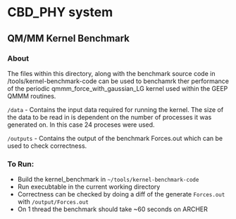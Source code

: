 # CBD_PHY system

## QM/MM Kernel Benchmark

### About

The files within this directory, along with the benchmark source code in /tools/kernel-benchmark-code can be used to benchamrk ther performance of the periodic qmmm_force_with_gaussian_LG kernel used within the GEEP QMMM routines. 



``/data`` - Contains the input data required for running the kernel. The size of the data to be read in is dependent on the number of processes it was generated on. In this case 24 proceses were used.

``/outputs`` - Contains the output of the benchmark Forces.out which can be used to check correctness.




### To Run: 

* Build the kernel_benchmark in ``~/tools/kernel-benchmark-code``
* Run execubtable in the current working directory
* Correctness can be checked by doing a diff of the generate ``Forces.out`` with ``/output/Forces.out``
* On 1 thread the benchmark should take ~60 seconds on ARCHER
